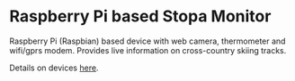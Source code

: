 Raspberry Pi based Stopa Monitor
=============

Raspberry Pi (Raspbian) based device with web camera, thermometer and wifi/gprs modem.
Provides live information on cross-country skiing tracks.

Details on devices [here](https://github.com/sk-vpohybe/stopa-monitor/wiki/Devices-tested-with-Raspbian).
